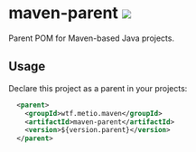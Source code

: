 <!--
SPDX-FileCopyrightText: The maven-parent Authors
SPDX-License-Identifier: 0BSD
 -->

# maven-parent ![](https://img.shields.io/badge/irc.libera.chat-%23metio-blue.svg)

Parent POM for Maven-based Java projects.

## Usage

Declare this project as a parent in your projects:

```xml
  <parent>
    <groupId>wtf.metio.maven</groupId>
    <artifactId>maven-parent</artifactId>
    <version>${version.parent}</version>
  </parent>
```
